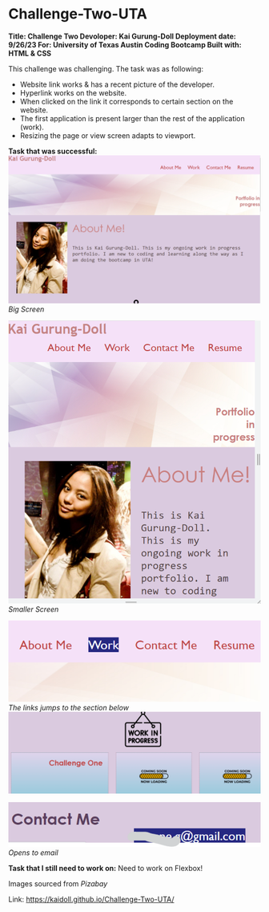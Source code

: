 # Challenge-Two-UTA

**Title: Challenge Two
Devoloper: Kai Gurung-Doll
Deployment date: 9/26/23
For: University of Texas Austin Coding Bootcamp
Built with: HTML & CSS**

This challenge was challenging. The task was as following:
- Website link works & has a recent picture of the developer. 
- Hyperlink works on the website.
- When clicked on the link it corresponds to certain section on the website.
- The first application is present larger than the rest of the application (work).
- Resizing the page or view screen adapts to viewport. 
  
**Task that was successful:**
![Alt text](image-1.png)
_Big Screen_

![Alt text](image.png)
*Smaller Screen*

![Alt text](image-3.png)
*The links jumps to the section below*
![Alt text](image-4.png)

![Alt text](image-5.png)
*Opens to email*

**Task that I still need to work on:**
Need to work on Flexbox!


Images sourced from *Pizabay*

Link: https://kaidoll.github.io/Challenge-Two-UTA/